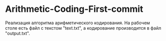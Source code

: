 # Arithmetic-Coding-First-commit
Реализация алгоритма арифметического кодирования. На рабочем столе есть файл с текстом "text.txt", а кодирование производится в файл "output.txt". 
